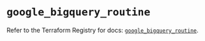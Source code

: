 # `google_bigquery_routine`

Refer to the Terraform Registry for docs: [`google_bigquery_routine`](https://registry.terraform.io/providers/hashicorp/google-beta/5.13.0/docs/resources/google_bigquery_routine).
